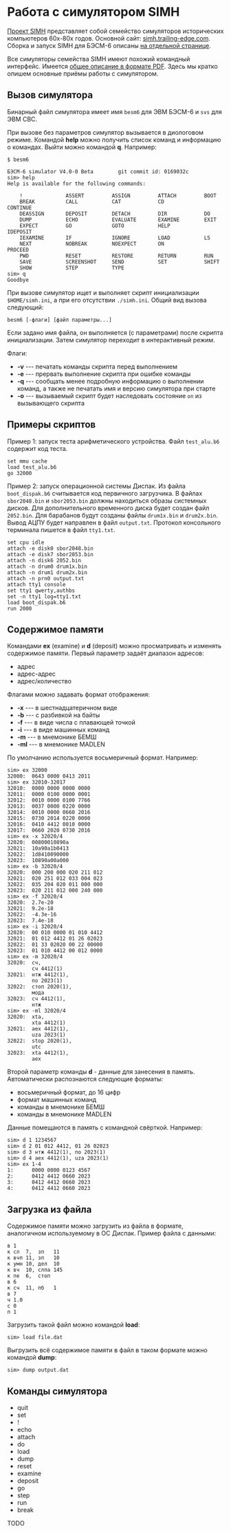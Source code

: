 
# Работа с симулятором SIMH

[Проект SIMH](https://ru.wikipedia.org/wiki/SIMH) представляет собой семейство симуляторов
исторических компьютеров 60х-80х годов. Основной сайт:
[simh.trailing-edge.com](http://simh.trailing-edge.com/). Сборка и запуск SIMH для БЭСМ-6
описаны [на отдельной странице](Building).

Все симуляторы семейства SIMH имеют похожий командный интерфейс.
Имеется [общее описание в формате PDF](http://simh.trailing-edge.com/pdf/simh_doc.pdf).
Здесь мы кратко опишем основные приёмы работы с симулятором.

## Вызов симулятора

Бинарный файл симулятора имеет имя `besm6` для ЭВМ БЭСМ-6 и `svs` для ЭВМ СВС.

При вызове без параметров симулятор вызывается в диологовом режиме.
Командой **help** можно получить список команд и информацию о командах.
Выйти можно командой **q**. Например:
```
$ besm6

БЭСМ-6 simulator V4.0-0 Beta        git commit id: 0169032c
sim> help
Help is available for the following commands:

    !              ASSERT         ASSIGN         ATTACH         BOOT
    BREAK          CALL           CAT            CD             CONTINUE
    DEASSIGN       DEPOSIT        DETACH         DIR            DO
    DUMP           ECHO           EVALUATE       EXAMINE        EXIT
    EXPECT         GO             GOTO           HELP           IDEPOSIT
    IEXAMINE       IF             IGNORE         LOAD           LS
    NEXT           NOBREAK        NOEXPECT       ON             PROCEED
    PWD            RESET          RESTORE        RETURN         RUN
    SAVE           SCREENSHOT     SEND           SET            SHIFT
    SHOW           STEP           TYPE
sim> q
Goodbye
```

При вызове симулятор ищет и выполняет скрипт инициализации `$HOME/simh.ini`, а при его отсутствии
`./simh.ini`. Общий вид вызова следующий:

```
besm6 [-флаги] [файл параметры...]
```

Если задано имя файла, он выполняется (с параметрами) после скрипта инициализации.
Затем симулятор переходит в интерактивный режим.

Флаги:
 * **-v** --- печатать команды скрипта перед выполнением
 * **-e** --- прервать выполнение скрипта при ошибке команды
 * **-q** --- сообщать менее подробную информацию о выполнении команд, а также не печатать имя и версию симулятора при старте
 * **-o** --- вызываемый скрипт будет наследовать состояние `on` из вызывающего скрипта

## Примеры скриптов

Пример 1: запуск теста арифметического устройства. Файл `test_alu.b6` содержит код теста.
```
set mmu cache
load test_alu.b6
go 32000
```

Пример 2: запуск операционной системы Диспак. Из файла `boot_dispak.b6` считывается код
первичного загрузчика. В файлах `sbor2048.bin` и `sbor2053.bin` должны находиться
образы системных дисков. Для дополнительного временного диска будет создан файл `2052.bin`.
Для барабанов будут созданы файлы `drum1x.bin` и `drum2x.bin`.
Вывод АЦПУ будет направлен в файл `output.txt`.
Протокол консольного терминала пишется в файл `tty1.txt`.
```
set cpu idle
attach -e disk0 sbor2048.bin
attach -e disk7 sbor2053.bin
attach -n disk6 2052.bin
attach -n drum0 drum1x.bin
attach -n drum1 drum2x.bin
attach -n prn0 output.txt
attach tty1 console
set tty1 qwerty,authbs
set -n tty1 log=tty1.txt
load boot_dispak.b6
run 2000
```

## Содержимое памяти

Командами **ex** (examine) и **d** (deposit) можно просматривать и изменять
содержимое памяти. Первый параметр задаёт диапазон адресов:

 * адрес
 * адрес-адрес
 * адрес/количество

Флагами можно задавать формат отображения:

 * **-x** --- в шестнадцатеричном виде
 * **-b** --- с разбивкой на байты
 * **-f** --- в виде числа с плавающей точкой
 * **-i** --- в виде машинных команд
 * **-m** --- в мнемонике БЕМШ
 * **-ml** --- в мнемонике MADLEN

По умолчанию используется восьмеричный формат. Например:
```
sim> ex 32000
32000:  0643 0000 0413 2011
sim> ex 32010-32017
32010:  0000 0000 0000 0000
32011:  0000 0100 0000 0001
32012:  0010 0000 0100 7766
32013:  0037 0000 0220 0000
32014:  0010 0000 0660 2016
32015:  0730 2014 0220 0000
32016:  0410 4412 0010 0000
32017:  0660 2020 0730 2016
sim> ex -x 32020/4
32020:  00800010890a
32021:  10a90a1b0413
32022:  1d8410090000
32023:  10890a00a000
sim> ex -b 32020/4
32020:  000 200 000 020 211 012
32021:  020 251 012 033 004 023
32022:  035 204 020 011 000 000
32023:  020 211 012 000 240 000
sim> ex -f 32020/4
32020:  2.7e-20
32021:  9.2e-18
32022:  -4.3e-16
32023:  7.4e-18
sim> ex -i 32020/4
32020:  00 010 0000 01 010 4412
32021:  01 012 4412 01 26 02023
32022:  01 33 02020 00 22 00000
32023:  01 010 4412 00 012 0000
sim> ex -m 32020/4
32020:  сч,
        сч 4412(1)
32021:  нтж 4412(1),
        по 2023(1)
32022:  стоп 2020(1),
        мода
32023:  сч 4412(1),
        нтж
sim> ex -ml 32020/4
32020:  xta,
        xta 4412(1)
32021:  aex 4412(1),
        uza 2023(1)
32022:  stop 2020(1),
        utc
32023:  xta 4412(1),
        aex
```

Второй параметр команды **d** - данные для занесения в память.
Автоматически распознаются следующие форматы:

 * восьмеричный формат, до 16 цифр
 * формат машинных команд
 * команды в мнемонике БЕМШ
 * команды в мнемонике MADLEN

Данные помещаются в память с командной свёрткой.
Например:
```
sim> d 1 1234567
sim> d 2 01 012 4412, 01 26 02023
sim> d 3 нтж 4412(1), по 2023(1)
sim> d 4 aex 4412(1), uza 2023(1)
sim> ex 1-4
1:      0000 0000 0123 4567
2:      0412 4412 0660 2023
3:      0412 4412 0660 2023
4:      0412 4412 0660 2023
```

## Загрузка из файла

Содержимое памяти можно загрузить из файла в формате, аналогичном используемому в ОС Диспак.
Пример файла с данными:
```
в 1
к сл  7,  зп   11
к вчп 11, зп   10
к умн 10, дел  10
к вч  10, слпа 145
к пе  6,  стоп
в 6
к сч  11, пб   1
в 7
ч 1.0
с 0
п 1
```
Загрузить такой файл можно командой **load**:
```
sim> load file.dat
```
Выгрузить всё содержимое памяти в файл в таком формате можно командой **dump**:
```
sim> dump output.dat
```

## Команды симулятора

 * quit
 * set
 * !
 * echo
 * attach
 * do
 * load
 * dump
 * reset
 * examine
 * deposit
 * go
 * step
 * run
 * break

TODO
